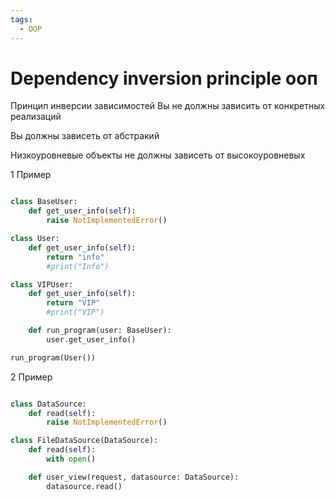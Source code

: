 ```yaml
---
tags:
  - OOP
---
```

# Dependency inversion principle ооп

Принцип инверсии зависимостей Вы не должны зависить от конкретных реализаций

Вы должны зависеть от абстракий

Низкоуровневые объекты не должны зависеть от высокоуровневых

1 Пример

```python

class BaseUser:
	def get_user_info(self):
		raise NotImplementedError()

class User:
	def get_user_info(self):
		return "info"
		#print("Info")

class VIPUser:
	def get_user_info(self):
		return "VIP"
		#print("VIP")

	def run_program(user: BaseUser):
		user.get_user_info()

run_program(User())

```

2 Пример

```python

class DataSource:
	def read(self):
		raise NotImplementedError()

class FileDataSource(DataSource):
	def read(self):
		with open()

	def user_view(request, datasource: DataSource):
		datasource.read()

```

